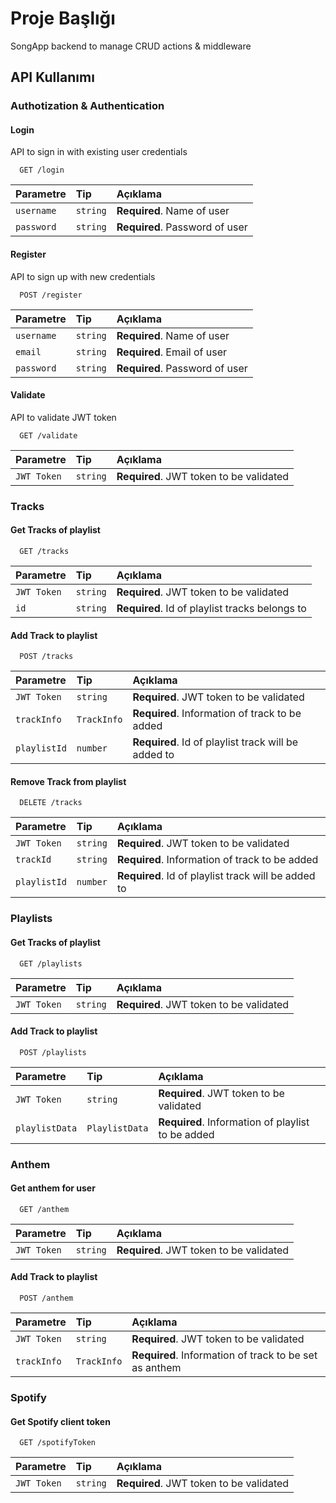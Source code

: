 
# Proje Başlığı

SongApp backend to manage CRUD actions & middleware

## API Kullanımı

### Authotization & Authentication

#### Login
API to sign in with existing user credentials

```http
  GET /login
```

| Parametre | Tip     | Açıklama                |
| :-------- | :------- | :------------------------- |
| `username` | `string` | **Required**. Name of user |
| `password` | `string` | **Required**. Password of user |

#### Register
API to sign up with new credentials

```http
  POST /register
```

| Parametre | Tip     | Açıklama                |
| :-------- | :------- | :------------------------- |
| `username` | `string` | **Required**. Name of user |
| `email` | `string` | **Required**. Email of user |
| `password` | `string` | **Required**. Password of user |


#### Validate
API to validate JWT token 

```http
  GET /validate
```

| Parametre | Tip     | Açıklama                |
| :-------- | :------- | :------------------------- |
| `JWT Token` | `string` | **Required**. JWT token to be validated |

### Tracks

#### Get Tracks of playlist

```http
  GET /tracks
```

| Parametre | Tip     | Açıklama                       |
| :-------- | :------- | :-------------------------------- |
| `JWT Token` | `string` | **Required**. JWT token to be validated |
| `id` | `string` | **Required**. Id of playlist tracks belongs to |

#### Add Track to playlist

```http
  POST /tracks
```

| Parametre | Tip     | Açıklama                       |
| :-------- | :------- | :-------------------------------- |
| `JWT Token` | `string` | **Required**. JWT token to be validated |
| `trackInfo` | `TrackInfo` | **Required**. Information of track to be added|
| `playlistId` | `number` | **Required**. Id of playlist track will be added to|

#### Remove Track from playlist

```http
  DELETE /tracks
```

| Parametre | Tip     | Açıklama                       |
| :-------- | :------- | :-------------------------------- |
| `JWT Token` | `string` | **Required**. JWT token to be validated |
| `trackId` | `string` | **Required**. Information of track to be added|
| `playlistId` | `number` | **Required**. Id of playlist track will be added to|

### Playlists

#### Get Tracks of playlist

```http
  GET /playlists
```

| Parametre | Tip     | Açıklama                       |
| :-------- | :------- | :-------------------------------- |
| `JWT Token` | `string` | **Required**. JWT token to be validated |

#### Add Track to playlist

```http
  POST /playlists
```

| Parametre | Tip     | Açıklama                       |
| :-------- | :------- | :-------------------------------- |
| `JWT Token` | `string` | **Required**. JWT token to be validated |
| `playlistData` | `PlaylistData` | **Required**. Information of playlist to be added|

### Anthem

#### Get anthem for user

```http
  GET /anthem
```

| Parametre | Tip     | Açıklama                       |
| :-------- | :------- | :-------------------------------- |
| `JWT Token` | `string` | **Required**. JWT token to be validated |

#### Add Track to playlist

```http
  POST /anthem
```

| Parametre | Tip     | Açıklama                       |
| :-------- | :------- | :-------------------------------- |
| `JWT Token` | `string` | **Required**. JWT token to be validated |
| `trackInfo` | `TrackInfo` | **Required**. Information of track to be set as anthem|

### Spotify

#### Get Spotify client token

```http
  GET /spotifyToken
```

| Parametre | Tip     | Açıklama                       |
| :-------- | :------- | :-------------------------------- |
| `JWT Token` | `string` | **Required**. JWT token to be validated |